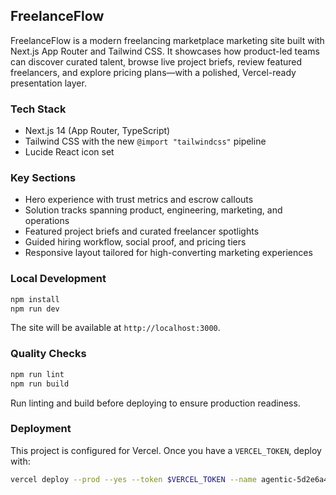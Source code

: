 ## FreelanceFlow

FreelanceFlow is a modern freelancing marketplace marketing site built with Next.js App Router and Tailwind CSS. It showcases how product-led teams can discover curated talent, browse live project briefs, review featured freelancers, and explore pricing plans—with a polished, Vercel-ready presentation layer.

### Tech Stack
- Next.js 14 (App Router, TypeScript)
- Tailwind CSS with the new `@import "tailwindcss"` pipeline
- Lucide React icon set

### Key Sections
- Hero experience with trust metrics and escrow callouts
- Solution tracks spanning product, engineering, marketing, and operations
- Featured project briefs and curated freelancer spotlights
- Guided hiring workflow, social proof, and pricing tiers
- Responsive layout tailored for high-converting marketing experiences

### Local Development
```bash
npm install
npm run dev
```
The site will be available at `http://localhost:3000`.

### Quality Checks
```bash
npm run lint
npm run build
```
Run linting and build before deploying to ensure production readiness.

### Deployment
This project is configured for Vercel. Once you have a `VERCEL_TOKEN`, deploy with:
```bash
vercel deploy --prod --yes --token $VERCEL_TOKEN --name agentic-5d2e6a42
```
